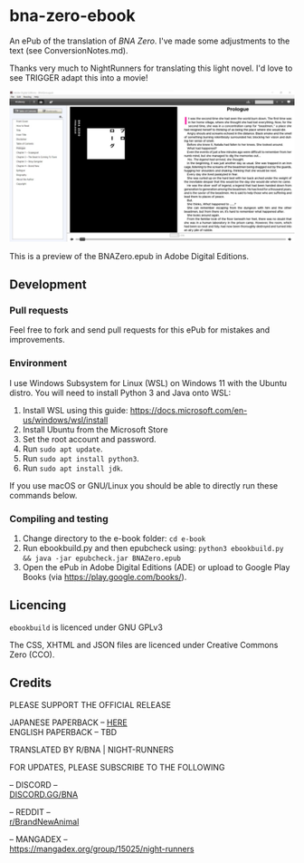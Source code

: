 # bna-zero-ebook

An ePub of the translation of *BNA Zero*. I've made some adjustments to the text (see ConversionNotes.md).

Thanks very much to NightRunners for translating this light novel. I'd love to see TRIGGER adapt this into a movie!

![Adobe Digital Editions preview](https://github.com/inferno986return/bna-zero-ebook/blob/main/Prologue_preview.jpg)

This is a preview of the BNAZero.epub in Adobe Digital Editions.

## Development

### Pull requests

Feel free to fork and send pull requests for this ePub for mistakes and improvements.

### Environment

I use Windows Subsystem for Linux (WSL) on Windows 11 with the Ubuntu distro. You will need to install Python 3 and Java onto WSL:

1. Install WSL using this guide: https://docs.microsoft.com/en-us/windows/wsl/install
2. Install Ubuntu from the Microsoft Store
3. Set the root account and password.
4. Run `sudo apt update`.
5. Run `sudo apt install python3`.
6. Run `sudo apt install jdk`.

If you use macOS or GNU/Linux you should be able to directly run these commands below.

### Compiling and testing

1. Change directory to the e-book folder: `cd e-book`
2. Run ebookbuild.py and then epubcheck using: `python3 ebookbuild.py && java -jar epubcheck.jar BNAZero.epub`
3. Open the ePub in Adobe Digital Editions (ADE) or upload to Google Play Books (via https://play.google.com/books/).

## Licencing

`ebookbuild` is licenced under GNU GPLv3

The CSS, XHTML and JSON files are licenced under Creative Commons Zero (CCO).

## Credits

PLEASE SUPPORT THE OFFICIAL RELEASE

JAPANESE PAPERBACK – <a href="https://www.amazon.com/dp/4086313642">HERE</a><br/>
ENGLISH PAPERBACK – TBD

TRANSLATED BY R/BNA | NIGHT-RUNNERS

FOR UPDATES, PLEASE SUBSCRIBE TO THE FOLLOWING

– DISCORD –<br/>
<a href="https://discord.gg/bna">DISCORD.GG/BNA</a>

– REDDIT –<br/>
<a href="https://reddit.com/r/BrandNewAnimal">r/BrandNewAnimal</a>
	
– MANGADEX –<br/>
<a href="https://mangadex.org/group/15025/night-runners">https://mangadex.org/group/15025/night-runners</a>
